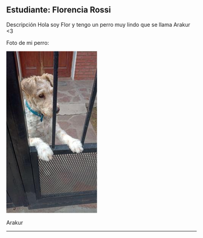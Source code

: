 
## Estudiante: Florencia Rossi

Descripción
Hola soy Flor y tengo un perro muy lindo que se llama Arakur <3

Foto de mi perro:

![d](https://github.com/algo1unsam/presentaciontp0-florenciarossi25/blob/d4e2752e3eb76cd9ee6453bc7b35f0aa73f6aa17/ara.jpg)

Arakur

------
